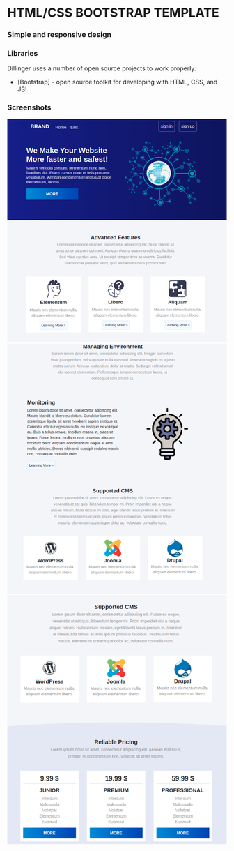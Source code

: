 # HTML/CSS BOOTSTRAP TEMPLATE

### Simple and responsive design

### Libraries 
Dillinger uses a number of open source projects to work properly:

* [Bootstrap] - open source toolkit for developing with HTML, CSS, and JS!

### Screenshots 
![screenshot1](https://github.com/kryku/bootstrap-template/raw/master/screenshots/1.png)
![screenshot2](https://github.com/kryku/bootstrap-template/raw/master/screenshots/2.png)
![screenshot3](https://github.com/kryku/bootstrap-template/raw/master/screenshots/3.png)
